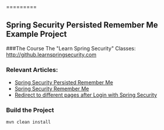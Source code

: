 =========

## Spring Security Persisted Remember Me Example Project

###The Course
The "Learn Spring Security" Classes: http://github.learnspringsecurity.com

### Relevant Articles: 
- [Spring Security Persisted Remember Me](http://www.nklkarthi.com/spring-security-persistent-remember-me)
- [Spring Security Remember Me](http://www.nklkarthi.com/spring-security-remember-me)
- [Redirect to different pages after Login with Spring Security](http://www.nklkarthi.com/spring_redirect_after_login)


### Build the Project
```
mvn clean install
```
